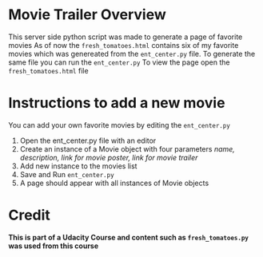 # Movie Trailer Overview

This server side python script was made to generate a page of favorite movies
As of now the `fresh_tomatoes.html` contains six of my favorite movies which was genereated from the `ent_center.py` file.
To generate the same file you can run the `ent_center.py`
To view the page open the `fresh_tomatoes.html` file

# Instructions to add a new movie

You can add your own favorite movies by editing the `ent_center.py`
1. Open the ent_center.py file with an editor
2. Create an instance of a Movie object with four parameters _name, description, link for movie poster, link for movie trailer_
3. Add new instance to the movies list
4. Save and Run `ent_center.py`
5. A page should appear with all instances of Movie objects

# Credit

**This is part of a Udacity Course and content such as `fresh_tomatoes.py` was used from this course**

